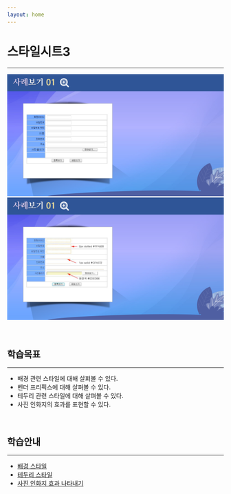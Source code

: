 ```yaml
---
layout: home
---
```


# 스타일시트3
---
![html512_04](./img/html512_04.png)
![html512_05](./img/html512_05.png)

<br>

## 학습목표
---
* 배경 관련 스타일에 대해 살펴볼 수 있다.
* 벤더 프리픽스에 대해 살펴볼 수 있다.
* 테두리 관련 스타일에 대해 살펴볼 수 있다.
* 사진 인화지의 효과를 표현할 수 있다.

<br>

## 학습안내
---
* [배경 스타일](배경)
* [테두리 스타일](border)
* [사진 인화지 효과 나타내기](사진인화지)

